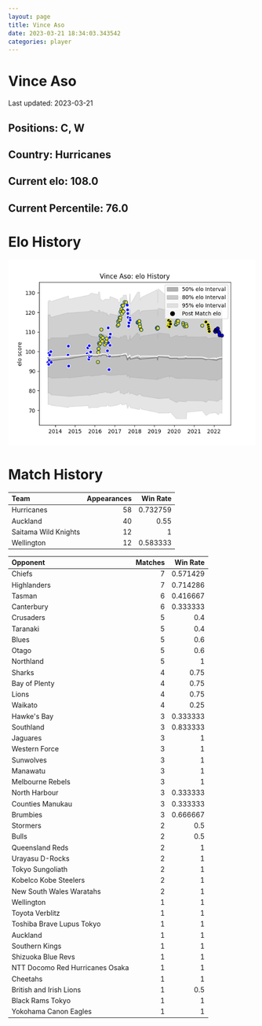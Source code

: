 ```yaml
---  
layout: page  
title: Vince Aso  
date: 2023-03-21 18:34:03.343542  
categories: player  
---
```

# Vince Aso


Last updated: 2023-03-21
## Positions: C, W

## Country: Hurricanes

## Current elo: 108.0

## Current Percentile: 76.0

# Elo History


![elo history](history_VinceAso.png)
# Match History


| Team                 |   Appearances |   Win Rate |
|:---------------------|--------------:|-----------:|
| Hurricanes           |            58 |   0.732759 |
| Auckland             |            40 |   0.55     |
| Saitama Wild Knights |            12 |   1        |
| Wellington           |            12 |   0.583333 |

| Opponent                        |   Matches |   Win Rate |
|:--------------------------------|----------:|-----------:|
| Chiefs                          |         7 |   0.571429 |
| Highlanders                     |         7 |   0.714286 |
| Tasman                          |         6 |   0.416667 |
| Canterbury                      |         6 |   0.333333 |
| Crusaders                       |         5 |   0.4      |
| Taranaki                        |         5 |   0.4      |
| Blues                           |         5 |   0.6      |
| Otago                           |         5 |   0.6      |
| Northland                       |         5 |   1        |
| Sharks                          |         4 |   0.75     |
| Bay of Plenty                   |         4 |   0.75     |
| Lions                           |         4 |   0.75     |
| Waikato                         |         4 |   0.25     |
| Hawke's Bay                     |         3 |   0.333333 |
| Southland                       |         3 |   0.833333 |
| Jaguares                        |         3 |   1        |
| Western Force                   |         3 |   1        |
| Sunwolves                       |         3 |   1        |
| Manawatu                        |         3 |   1        |
| Melbourne Rebels                |         3 |   1        |
| North Harbour                   |         3 |   0.333333 |
| Counties Manukau                |         3 |   0.333333 |
| Brumbies                        |         3 |   0.666667 |
| Stormers                        |         2 |   0.5      |
| Bulls                           |         2 |   0.5      |
| Queensland Reds                 |         2 |   1        |
| Urayasu D-Rocks                 |         2 |   1        |
| Tokyo Sungoliath                |         2 |   1        |
| Kobelco Kobe Steelers           |         2 |   1        |
| New South Wales Waratahs        |         2 |   1        |
| Wellington                      |         1 |   1        |
| Toyota Verblitz                 |         1 |   1        |
| Toshiba Brave Lupus Tokyo       |         1 |   1        |
| Auckland                        |         1 |   1        |
| Southern Kings                  |         1 |   1        |
| Shizuoka Blue Revs              |         1 |   1        |
| NTT Docomo Red Hurricanes Osaka |         1 |   1        |
| Cheetahs                        |         1 |   1        |
| British and Irish Lions         |         1 |   0.5      |
| Black Rams Tokyo                |         1 |   1        |
| Yokohama Canon Eagles           |         1 |   1        |